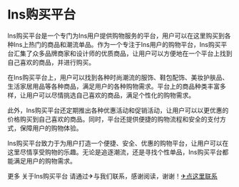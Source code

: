 # Ins购买平台

Ins购买平台是一个专门为Ins用户提供购物服务的平台，用户可以在这里购买到各种Ins上热门的商品和潮流单品。作为一个专注于Ins用户的购物平台，Ins购买平台汇集了众多品牌商家和设计师的优质商品，让用户可以方便地在一个平台上找到自己喜欢的商品，并进行购买。

在Ins购买平台上，用户可以找到各种时尚潮流的服饰、鞋包配饰、美妆护肤品、生活家居用品等各种商品，满足用户的各种购物需求。平台上的商品种类丰富多样，让用户可以尽情挑选自己喜欢的商品，满足个性化的购物需求。

此外，Ins购买平台还定期推出各种优惠活动和促销活动，让用户可以以更优惠的价格购买到自己喜欢的商品。同时，平台还提供便捷的购物流程和安全的支付方式，保障用户的购物体验。

Ins购买平台致力于为用户打造一个便捷、安全、优惠的购物平台，让用户可以在这里尽情享受购物的乐趣。无论是追逐潮流，还是寻找个性单品，Ins购买平台都能满足用户的购物需求。

更多 关于Ins购买平台 请通过✈与我们联系，感谢阅读，谢谢！[✈点这里联系](https://ww.k02.cc)